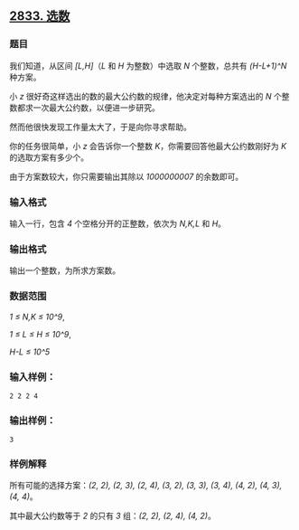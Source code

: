 ## [2833. 选数](https://www.acwing.com/problem/content/2835/)

### 题目

我们知道，从区间 *[L,H]*（*L* 和 *H* 为整数）中选取 *N* 个整数，总共有 *(H-L+1)^N* 种方案。

小 *z* 很好奇这样选出的数的最大公约数的规律，他决定对每种方案选出的 *N* 个整数都求一次最大公约数，以便进一步研究。

然而他很快发现工作量太大了，于是向你寻求帮助。

你的任务很简单，小 *z* 会告诉你一个整数 *K*，你需要回答他最大公约数刚好为 *K* 的选取方案有多少个。

由于方案数较大，你只需要输出其除以 *1000000007* 的余数即可。

### 输入格式

输入一行，包含 *4* 个空格分开的正整数，依次为 *N,K,L* 和 *H*。

### 输出格式

输出一个整数，为所求方案数。

### 数据范围

*1 ≤ N,K ≤ 10^9*,

*1 ≤ L ≤ H ≤ 10^9*,

*H-L ≤ 10^5*

### 输入样例：

```
2 2 2 4
```

### 输出样例：

```
3
```

### 样例解释

所有可能的选择方案：*(2, 2), (2, 3), (2, 4), (3, 2), (3, 3), (3, 4), (4, 2), (4, 3), (4, 4)*。

其中最大公约数等于 *2* 的只有 *3* 组：*(2, 2), (2, 4), (4, 2)*。
